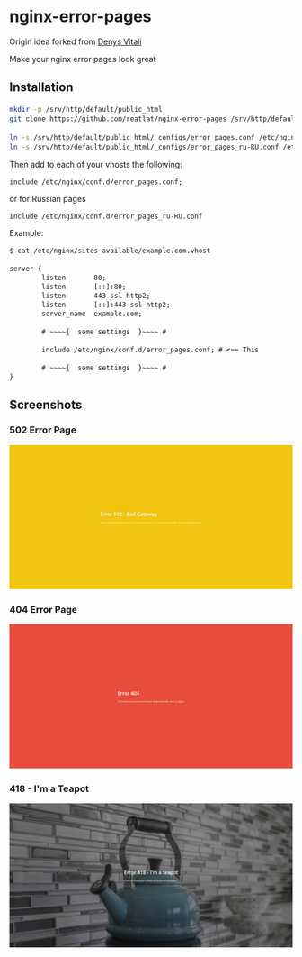 # nginx-error-pages
Origin idea forked from [Denys Vitali](https://github.com/denysvitali/nginx-error-pages)

Make your nginx error pages look great

## Installation
```bash
mkdir -p /srv/http/default/public_html
git clone https://github.com/reatlat/nginx-error-pages /srv/http/default/public_html

ln -s /srv/http/default/public_html/_configs/error_pages.conf /etc/nginx/conf.d/error_pages.conf
ln -s /srv/http/default/public_html/_configs/error_pages_ru-RU.conf /etc/nginx/conf.d/error_pages_ru-RU.conf
```
Then add to each of your vhosts the following:
```
include /etc/nginx/conf.d/error_pages.conf;
```
or for Russian pages
```
include /etc/nginx/conf.d/error_pages_ru-RU.conf
```

Example:
```nginx
$ cat /etc/nginx/sites-available/example.com.vhost

server {
        listen       80;
        listen       [::]:80;
        listen       443 ssl http2;
        listen       [::]:443 ssl http2;
        server_name  example.com;

        # ~~~~{  some settings  }~~~~ #

        include /etc/nginx/conf.d/error_pages.conf; # <== This

        # ~~~~{  some settings  }~~~~ #
}
```


## Screenshots
### 502 Error Page
![502 error page](_screenshots/screenshot-1.png)

### 404 Error Page
![404 Error Page](_screenshots/screenshot-2.png)

### 418 - I'm a Teapot
![418 Error Page](_screenshots/screenshot-3.png)
